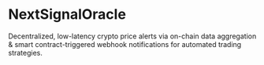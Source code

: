 # NextSignalOracle
Decentralized, low-latency crypto price alerts via on-chain data aggregation &amp; smart contract-triggered webhook notifications for automated trading strategies.

